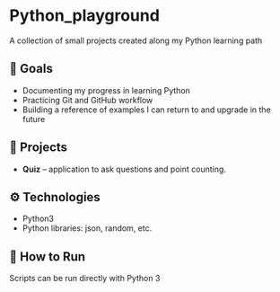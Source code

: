 # Python_playground
A collection of small projects created along my Python learning path


## 📌 Goals 
- Documenting my progress in learning Python  
- Practicing Git and GitHub workflow  
- Building a reference of examples I can return to and upgrade in the future 


## 📂 Projects
- **Quiz** – application to ask questions and point counting.


## ⚙️ Technologies
- Python3
- Python libraries: json, random, etc.
         
## 🚀 How to Run
Scripts can be run directly with Python 3
